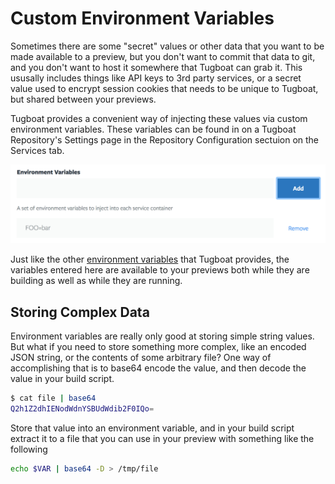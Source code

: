 # Custom Environment Variables

Sometimes there are some "secret" values or other data that you want to be made
available to a preview, but you don't want to commit that data to git, and you
don't want to host it somewhere that Tugboat can grab it. This ususally includes
things like API keys to 3rd party services, or a secret value used to encrypt
session cookies that needs to be unique to Tugboat, but shared between your
previews.

Tugboat provides a convenient way of injecting these values via custom
environment variables. These variables can be found in on a Tugboat Repository's
Settings page in the Repository Configuration sectuion on the Services tab.

![Environment Variable Configuration](_images/envvars-config.png)

Just like the other [environment variables](../environment-variables/index.md)
that Tugboat provides, the variables entered here are available to your previews
both while they are building as well as while they are running.

## Storing Complex Data

Environment variables are really only good at storing simple string values. But
what if you need to store something more complex, like an encoded JSON string,
or the contents of some arbitrary file? One way of accomplishing that is to
base64 encode the value, and then decode the value in your build script.

```sh
$ cat file | base64
Q2h1Z2dhIENodWdnYSBUdWdib2F0IQo=
```

Store that value into an environment variable, and in your build script extract
it to a file that you can use in your preview with something like the following

```sh
echo $VAR | base64 -D > /tmp/file
```